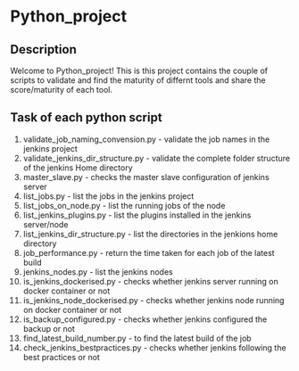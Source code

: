 # Python_project

## Description
Welcome to Python_project! This is this project contains the couple of scripts to validate and find the maturity of differnt tools and share the score/maturity of each tool. 

## Task of each python script

1. validate_job_naming_convension.py - validate the job names in the jenkins project
2. validate_jenkins_dir_structure.py - validate the complete folder structure of the jenkins Home directory
3. master_slave.py - checks the master slave configuration of jenkins server
4. list_jobs.py - list the jobs in the jenkins project
5. list_jobs_on_node.py - list the running jobs of the node
6. list_jenkins_plugins.py - list the plugins installed in the jenkins server/node
7. list_jenkins_dir_structure.py - list the directories in the jenkions home directory
8. job_performance.py - return the time taken for each job of the latest build
9. jenkins_nodes.py - list the jenkins nodes
10. is_jenkins_dockerised.py - checks whether jenkins server running on docker container or not
11. is_jenkins_node_dockerised.py - checks whether jenkins node running on docker container or not
12. is_backup_configured.py - checks whether jenkins configured the backup or not
13. find_latest_build_number.py - to find the latest build of the job
14. check_jenkins_bestpractices.py - checks whether jenkins following the best practices or not 
